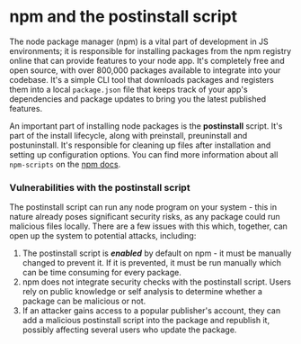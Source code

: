 # npm and the postinstall script

The node package manager (npm) is a vital part of development in JS environments; it is responsible for installing packages from the npm registry online that can provide features to your node app. It's completely free and open source, with over 800,000 packages available to integrate into your codebase. It's a simple CLI tool that downloads packages and registers them into a local `package.json` file that keeps track of your app's dependencies and package updates to bring you the latest published features. 

An important part of installing node packages is the **postinstall** script. It's part of the install lifecycle, along with preinstall, preuninstall and postuninstall. It's responsible for cleaning up files after installation and setting up configuration options. You can find more information about all `npm-scripts` on the [npm docs](https://docs.npmjs.com/misc/scripts). 

### Vulnerabilities with the postinstall script

The postinstall script can run any node program on your system - this in nature already poses significant security risks, as any package could run malicious files locally. There are a few issues with this which, together, can open up the system to potential attacks, including:

1. The postinstall script is ***enabled*** by default on npm - it must be manually changed to prevent it. If it is prevented, it must be run manually which can be time consuming for every package.
2. npm does not integrate security checks with the postinstall script. Users rely on public knowledge or self analysis to determine whether a package can be malicious or not.
3. If an attacker gains access to a popular publisher's account, they can add a malicious postinstall script into the package and republish it, possibly affecting several users who update the package.